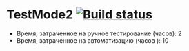 # TestMode2 [![Build status](https://ci.appveyor.com/api/projects/status/uib50ceqy55l7kud?svg=true)](https://ci.appveyor.com/project/evgen-zykova/testmode2)
 * Время, затраченное на ручное тестирование (часов): 2
 * Время, затраченное на автоматизацию (часов ): 10
